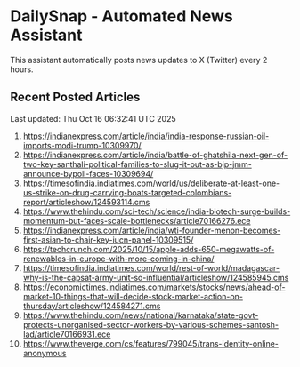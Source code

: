 # DailySnap - Automated News Assistant

This assistant automatically posts news updates to X (Twitter) every 2 hours.

## Recent Posted Articles

Last updated: Thu Oct 16 06:32:41 UTC 2025

1. https://indianexpress.com/article/india/india-response-russian-oil-imports-modi-trump-10309970/
2. https://indianexpress.com/article/india/battle-of-ghatshila-next-gen-of-two-key-santhali-political-families-to-slug-it-out-as-bjp-jmm-announce-bypoll-faces-10309694/
3. https://timesofindia.indiatimes.com/world/us/deliberate-at-least-one-us-strike-on-drug-carrying-boats-targeted-colombians-report/articleshow/124593114.cms
4. https://www.thehindu.com/sci-tech/science/india-biotech-surge-builds-momentum-but-faces-scale-bottlenecks/article70166276.ece
5. https://indianexpress.com/article/india/wti-founder-menon-becomes-first-asian-to-chair-key-iucn-panel-10309515/
6. https://techcrunch.com/2025/10/15/apple-adds-650-megawatts-of-renewables-in-europe-with-more-coming-in-china/
7. https://timesofindia.indiatimes.com/world/rest-of-world/madagascar-why-is-the-capsat-army-unit-so-influential/articleshow/124585945.cms
8. https://economictimes.indiatimes.com/markets/stocks/news/ahead-of-market-10-things-that-will-decide-stock-market-action-on-thursday/articleshow/124584271.cms
9. https://www.thehindu.com/news/national/karnataka/state-govt-protects-unorganised-sector-workers-by-various-schemes-santosh-lad/article70166931.ece
10. https://www.theverge.com/cs/features/799045/trans-identity-online-anonymous

